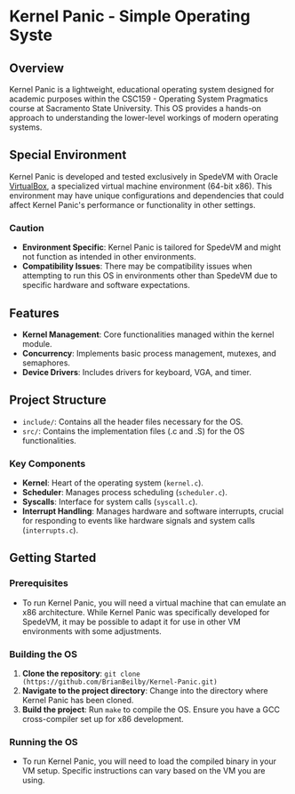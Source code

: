 # Kernel Panic - Simple Operating Syste

## Overview
Kernel Panic is a lightweight, educational operating system designed for academic purposes within the CSC159 - Operating System Pragmatics course at Sacramento State University. This OS provides a hands-on approach to understanding the lower-level workings of modern operating systems.

## Special Environment
Kernel Panic is developed and tested exclusively in SpedeVM with Oracle [VirtualBox](https://www.virtualbox.org/), a specialized virtual machine environment (64-bit x86). This environment may have unique configurations and dependencies that could affect Kernel Panic's performance or functionality in other settings.

### Caution
- **Environment Specific**: Kernel Panic is tailored for SpedeVM and might not function as intended in other environments.
- **Compatibility Issues**: There may be compatibility issues when attempting to run this OS in environments other than SpedeVM due to specific hardware and software expectations.

## Features
- **Kernel Management**: Core functionalities managed within the kernel module.
- **Concurrency**: Implements basic process management, mutexes, and semaphores.
- **Device Drivers**: Includes drivers for keyboard, VGA, and timer.

## Project Structure
- `include/`: Contains all the header files necessary for the OS.
- `src/`: Contains the implementation files (.c and .S) for the OS functionalities.

### Key Components
- **Kernel**: Heart of the operating system (`kernel.c`).
- **Scheduler**: Manages process scheduling (`scheduler.c`).
- **Syscalls**: Interface for system calls (`syscall.c`).
- **Interrupt Handling**: Manages hardware and software interrupts, crucial for responding to events like hardware signals and system calls (`interrupts.c`).

## Getting Started
### Prerequisites
- To run Kernel Panic, you will need a virtual machine that can emulate an x86 architecture. While Kernel Panic was specifically developed for SpedeVM, it may be possible to adapt it for use in other VM environments with some adjustments.

### Building the OS
1. **Clone the repository**: `git clone (https://github.com/BrianBeilby/Kernel-Panic.git)`
2. **Navigate to the project directory**: Change into the directory where Kernel Panic has been cloned.
3. **Build the project**: Run `make` to compile the OS. Ensure you have a GCC cross-compiler set up for x86 development.

### Running the OS
- To run Kernel Panic, you will need to load the compiled binary in your VM setup. Specific instructions can vary based on the VM you are using.
